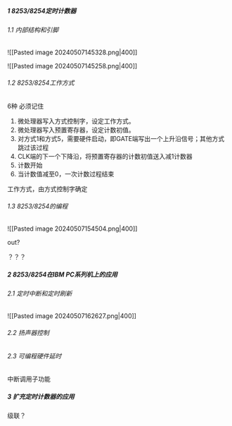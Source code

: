 ##### 1 8253/8254定时计数器
###### 1.1 内部结构和引脚

![[Pasted image 20240507145328.png|400]]

![[Pasted image 20240507145258.png|400]]

###### 1.2 8253/8254工作方式
6种 必须记住
1. 微处理器写入方式控制字，设定工作方式。
2. 微处理器写入预置寄存器，设定计数初值。
3. 对方式1和方式5，需要硬件启动，即GATE端写出一个上升沿信号；其他方式跳过该过程
4. CLK端的下一个下降沿，将预置寄存器的计数初值送入减1计数器
5. 计数开始
6. 当计数值减至0，一次计数过程结束

工作方式，由方式控制字确定

###### 1.3 8253/8254的编程
![[Pasted image 20240507154504.png|400]]

out?

？？？

##### 2 8253/8254在IBM PC系列机上的应用
###### 2.1 定时中断和定时刷新
![[Pasted image 20240507162627.png|400]]

###### 2.2 扬声器控制



###### 2.3 可编程硬件延时
中断调用子功能


##### 3 扩充定时计数器的应用
级联？
